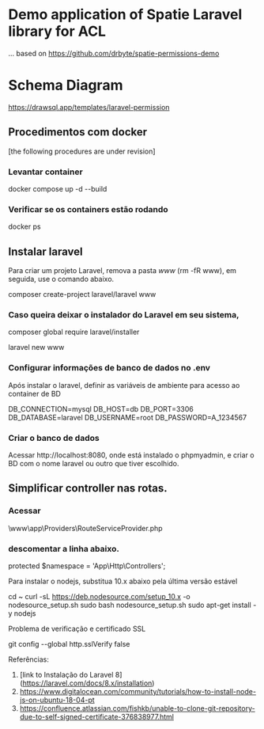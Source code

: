 # Demo application of Spatie Laravel library for ACL

... based on
https://github.com/drbyte/spatie-permissions-demo

# Schema Diagram
https://drawsql.app/templates/laravel-permission


## Procedimentos com docker 
[the following procedures are under revision]

### Levantar container

docker compose up -d --build

### Verificar se os containers estão rodando
docker ps

## Instalar laravel

Para criar um projeto Laravel, remova a pasta *www* (rm -fR www), em seguida, use o comando abaixo.

composer create-project laravel/laravel www

### Caso queira deixar o instalador do Laravel em seu sistema, 

composer global require laravel/installer

laravel new www

### Configurar informações de banco de dados no .env

Após instalar o laravel, definir as variáveis de ambiente para acesso ao container de BD

DB_CONNECTION=mysql
DB_HOST=db
DB_PORT=3306
DB_DATABASE=laravel
DB_USERNAME=root
DB_PASSWORD=A_1234567

### Criar o banco de dados

Acessar http://localhost:8080, onde está instalado o phpmyadmin, e criar o BD com o nome laravel ou outro que tiver escolhido.

## Simplificar controller nas rotas.

### Acessar 
\www\app\Providers\RouteServiceProvider.php

### descomentar a linha abaixo.
protected $namespace = 'App\\Http\\Controllers';



Para instalar o nodejs, substitua 10.x abaixo pela última versão estável

cd ~
curl -sL https://deb.nodesource.com/setup_10.x -o nodesource_setup.sh
sudo bash nodesource_setup.sh
sudo apt-get install -y nodejs

Problema de verificação e certificado SSL

git config --global http.sslVerify false

Referências:

1. [link to Instalação do Laravel 8] (https://laravel.com/docs/8.x/installation)
2. https://www.digitalocean.com/community/tutorials/how-to-install-node-js-on-ubuntu-18-04-pt
3. https://confluence.atlassian.com/fishkb/unable-to-clone-git-repository-due-to-self-signed-certificate-376838977.html
